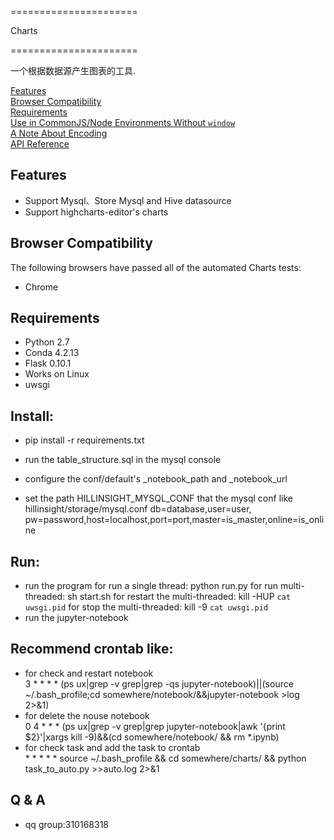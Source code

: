 ======================

Charts

======================

一个根据数据源产生图表的工具.

[Features](#features)  
[Browser Compatibility](#rowser-compatibility)  
[Requirements](#requirements)  
[Use in CommonJS/Node Environments Without `window`](#use-in-commonjsnode-environments-without-window)  
[A Note About Encoding](#a-note-about-encoding)  
[API Reference](#api-reference)

## Features
- Support Mysql、Store Mysql and Hive datasource
- Support highcharts-editor's charts

## Browser Compatibility
The following browsers have passed all of the automated Charts tests:
- Chrome

## Requirements

- Python 2.7
- Conda 4.2.13
- Flask 0.10.1
- Works on Linux
- uwsgi

## Install:

- pip install -r requirements.txt
- run the table_structure.sql in the mysql console
- configure the conf/default's _notebook_path and _notebook_url

- set the path HILLINSIGHT_MYSQL_CONF that the mysql conf like hillinsight/storage/mysql.conf 
    db=database,user=user, pw=password,host=localhost,port=port,master=is_master,online=is_online

## Run:
- run the program
    for run a single thread:
        python run.py
    for run multi-threaded:
        sh start.sh
    for restart the multi-threaded:
        kill -HUP `cat uwsgi.pid`
    for stop the multi-threaded:
        kill -9 `cat uwsgi.pid`
- run the jupyter-notebook


## Recommend crontab like:
- for check and restart notebook<br>
    3 * * * * (ps ux|grep -v grep|grep -qs jupyter-notebook)||(source ~/.bash_profile;cd somewhere/notebook/&&jupyter-notebook >log 2>&1)
- for delete the nouse notebook<br>
    0 4 * * * (ps ux|grep -v grep|grep jupyter-notebook|awk '{print $2}'|xargs kill -9)&&(cd somewhere/notebook/ && rm *.ipynb)
- for check task and add the task to crontab<br>
    \* * * * * source ~/.bash_profile && cd somewhere/charts/ && python task_to_auto.py >>auto.log 2>&1
## Q & A
- qq group:310168318
